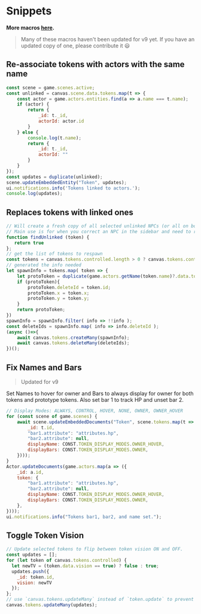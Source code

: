 # Snippets

**More macros [here](../macros).**

> Many of these macros haven't been updated for v9 yet. If you have an updated copy of one, please contribute it 😃

## Re-associate tokens with actors with the same name

```js
const scene = game.scenes.active;
const unlinked = canvas.scene.data.tokens.map(t => {
    const actor = game.actors.entities.find(a => a.name === t.name);
    if (actor) {
        return {
            _id: t._id,
            actorId: actor.id
        }
    } else {
        console.log(t.name);
        return {
            _id: t._id,
            actorId: ""
        }
    }
});
const updates = duplicate(unlinked);
scene.updateEmbeddedEntity("Token", updates);
ui.notifications.info('Tokens linked to actors.');
console.log(updates);
```

## Replaces tokens with linked ones

```js
// Will create a fresh copy of all selected unlinked NPCs (or all on board if none selected).
// Main use is for when you correct an NPC in the sidebar and need to replace all current tokens.
function findUnlinked (token) { 
   return true
};
// get the list of tokens to respawn
const tokens = canvas.tokens.controlled.length > 0 ? canvas.tokens.controlled.filter(findUnlinked) : canvas.tokens.placeables.filter( findUnlinked );
// generated the info needed
let spawnInfo = tokens.map( token => {
    let protoToken = duplicate(game.actors.getName(token.name)?.data.token);
    if (protoToken){
        protoToken.deleteId = token.id;
        protoToken.x = token.x;
        protoToken.y = token.y;
    }
    return protoToken;
})
spawnInfo = spawnInfo.filter( info => !!info );
const deleteIds = spawnInfo.map( info => info.deleteId );
(async ()=>{
    await canvas.tokens.createMany(spawnInfo);
    await canvas.tokens.deleteMany(deleteIds);
})();
```

## Fix Names and Bars

> Updated for v9

Set Names to hover for owner and Bars to always display for owner for both tokens and prototype tokens. Also set bar 1 to track HP and unset bar 2.

```js
// Display Modes: ALWAYS, CONTROL, HOVER, NONE, OWNER, OWNER_HOVER
for (const scene of game.scenes) {
    await scene.updateEmbeddedDocuments("Token", scene.tokens.map(t => ({
        _id: t.id,
        "bar1.attribute": "attributes.hp",
        "bar2.attribute": null,
        displayName: CONST.TOKEN_DISPLAY_MODES.OWNER_HOVER,
        displayBars: CONST.TOKEN_DISPLAY_MODES.OWNER,
    })));
}
Actor.updateDocuments(game.actors.map(a => ({
    _id: a.id,
    token: {
        "bar1.attribute": "attributes.hp",
        "bar2.attribute": null,
        displayName: CONST.TOKEN_DISPLAY_MODES.OWNER_HOVER,
        displayBars: CONST.TOKEN_DISPLAY_MODES.OWNER,
    },
})));
ui.notifications.info("Tokens bar1, bar2, and name set.");
```

## Toggle Token Vision

```js
// Update selected tokens to flip between token vision ON and OFF.
const updates = [];
for (let token of canvas.tokens.controlled) {
  let newTV = (token.data.vision == true) ? false : true;
  updates.push({
    _id: token.id,
    vision: newTV
  });
};
// use `canvas.tokens.updateMany` instead of `token.update` to prevent race conditions (meaning not all updates will be persisted and might only show locally)
canvas.tokens.updateMany(updates);
```

